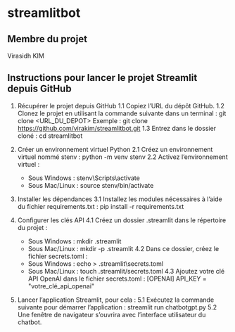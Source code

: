 # streamlitbot
## Membre du projet
Virasidh KIM

## Instructions pour lancer le projet Streamlit depuis GitHub

1. Récupérer le projet depuis GitHub
1.1 Copiez l’URL du dépôt GitHub.
1.2 Clonez le projet en utilisant la commande suivante dans un terminal :
    git clone <URL_DU_DEPOT>
    Exemple :
    git clone https://github.com/virakim/streamlitbot.git
1.3 Entrez dans le dossier cloné :
    cd streamlitbot

2. Créer un environnement virtuel Python
2.1 Créez un environnement virtuel nommé stenv :
    python -m venv stenv
2.2 Activez l’environnement virtuel :
    - Sous Windows :
        stenv\Scripts\activate
    - Sous Mac/Linux :
        source stenv/bin/activate

3. Installer les dépendances
3.1 Installez les modules nécessaires à l’aide du fichier requirements.txt :
    pip install -r requirements.txt

4. Configurer les clés API
4.1 Créez un dossier .streamlit dans le répertoire du projet :
    - Sous Windows :
        mkdir .streamlit
    - Sous Mac/Linux :
        mkdir -p .streamlit
4.2 Dans ce dossier, créez le fichier secrets.toml :
    - Sous Windows :
        echo > .streamlit\secrets.toml
    - Sous Mac/Linux :
        touch .streamlit/secrets.toml
4.3 Ajoutez votre clé API OpenAI dans le fichier secrets.toml :
    [OPENAI]
    API_KEY = "votre_clé_api_openai"

5. Lancer l’application Streamlit, pour cela :
5.1 Exécutez la commande suivante pour démarrer l’application :
    streamlit run chatbotgpt.py
5.2 Une fenêtre de navigateur s’ouvrira avec l’interface utilisateur du chatbot.
